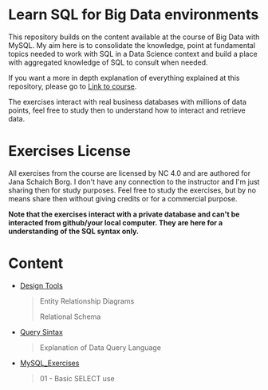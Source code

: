 # Learn SQL for Big Data environments

This repository builds on the content available at the course of Big Data with MySQL. My aim here is to consolidate the knowledge, point at fundamental topics needed to work with SQL in a Data Science context and build a place with aggregated knowledge of SQL to consult when needed.

If you want a more in depth explanation of everything explained at this repository, please go to [Link to course](https://www.coursera.org/learn/analytics-mysql).



The exercises interact with real business databases with millions of data points, feel free to study then to understand how to interact and retrieve data.



# Exercises License

All exercises from the course are licensed by NC 4.0 and are authored for Jana Schaich Borg. I don't have any connection to the instructor and I'm just sharing then for study purposes. Feel free to study the exercises, but by no means share then without giving credits or for a commercial purpose.

**Note that the exercises interact with a private database and can't be interacted from github/your local computer. They are here for a understanding of the SQL syntax only.**

# Content

- [Design Tools](https://github.com/Renatochaz/SQL-for-big-data/blob/master/design_tools.ipynb)

  > Entity Relationship Diagrams
  >
  > Relational Schema
  
- [Query Sintax](https://github.com/Renatochaz/SQL-for-big-data/blob/master/query_syntax.ipynb)

  > Explanation of Data Query Language
  

- [MySQL_Exercises](https://github.com/Renatochaz/SQL-for-big-data/blob/master/MySQL_exercises)

  > 01 - Basic SELECT use